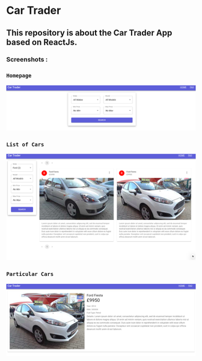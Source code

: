 # Car Trader
## This repository is about the Car Trader App based on ReactJs.

### Screenshots :

### ``` Homepage ```
<div>
  <img src="screenshots/Homepage.png">
  </div>
  
### ``` List of Cars ```
<div>
  <img src="screenshots/ListCars.png">
  </div>
  
### ``` Particular Cars ```
<div>
  <img src="screenshots/particularCar.png">
  </div>
